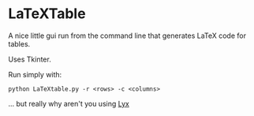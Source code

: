 LaTeXTable
==========

A nice little gui run from the command line that generates LaTeX code for tables.

Uses Tkinter.

Run simply with:

~~~~
python LaTeXtable.py -r <rows> -c <columns>
~~~~

... but really why aren't you using [Lyx](https://www.lyx.org/)

